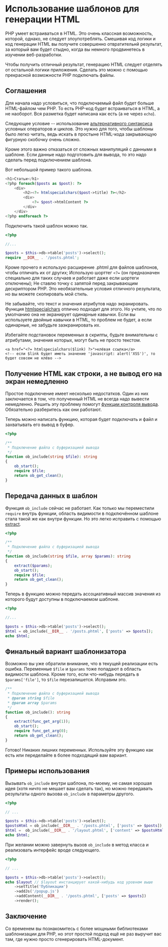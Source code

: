 # Использование шаблонов для генерации HTML

PHP умеет встраиваться в HTML. Это очень классная возможность, которой, однако, не следует злоупотреблять.
Смешивая код логики и код генерации HTML вы получите совершенно отвратительнй результат,
за который вам будет стыдно, когда вы немного продвинетесь в изучении веб-разработки.

Чтобы получить отличный результат, генерацию HTML следует отделять от остальной логики приложения.
Сделать это можно с помощью прекрасной возможности PHP подключать файлы.

## Соглашения

Для начала надо условиться, что подключаемый файл будет больше HTML-файлом чем PHP. То есть
PHP-код будет встраиваться в HTML, а не наоборот. Вся разметка будет написана как есть (а не через `echo`).

Следующее условие -- использование [альтернативного синтаксиса](https://www.php.net/manual/ru/control-structures.alternative-syntax.php)
условных операторов и циклов. Это нужно для того, чтобы шаблоны было легко читать, ведь искать в простыне
HTML-кода закрывающую фигурную скобочку очень сложно.

Кроме этого важно отказаться от сложных манипуляций с данными в шаблоне. Если данные надо подготовить
для вывода, то это надо сделать перед подключением шаблона.

Вот небольшой пример такого шаблона.

```php
<h1>Статьи</h1>
<?php foreach($posts as $post): ?>
    <div>
        <h2><?= htmlspecialchars($post->title) ?></h2>
        <div>
            <?= $post->htmlContent ?>
        </div>
    </div>
<?php endforeach ?>
``` 

Подключить такой шаблон можно так.

```php
<?php

//...

$posts = $this->db->table('posts')->select();
require __DIR__ . '/posts.phtml';
```

Кроме прочего я использую расширение .phtml для файлов шаблонов, чтобы отличать их от других;
Использую шорттег `<?=` (он предназначен специально для таких случаев и работает даже если шортеги отключены);
Не ставлю точку с запятой перед закрывающим дескриптором PHP. Это необязательные условия отличного результата,
но вы можете скопировать мой стиль.

Не забывайте, что текст и значения атрибутов надо экранировать. Функция [htmlspecialchars](https://www.php.net/manual/ru/function.htmlspecialchars.php)
отлично подходит для этого. Но учтите, что по умолчанию она не экранирует одинарные кавычки.
Если вы используете двойные кавычки в HTML, то проблем не будет, а если одинарные, не забудьте заэкранировать их.

Избегайте подстановок переменных в скрипты, будьте внимательны с атрибутами, значения которых, могут быть не просто текстом.

```
<a href="<?= htmlspecialchars($link) ?>">клёвая ссылка</a>
<!-- если $link будет иметь значение 'javascript: alert('XSS')', то будет совсем не клёво -->
```


## Получение HTML как строки, а не вывод его на экран немедленно

Простое подключение имеет несколько недостатков. Один из них заключается в том,
что полученный HTML не всегда надо вывести немедленно. Решить эту проблему помогут [функции
контроля вывода](https://www.php.net/manual/ru/ref.outcontrol.php). Обязательно разберитесь как они работают.

Теперь можно написать функцию, которая будет подключать и файл и захватывать его вывод в буфер.

```php
<?php

/**
 * Подключение файла с буферизацией вывода
 */
function ob_include(string $file): string
{
    ob_start();
    require $file;
    return ob_get_clean();
}
```

## Передача данных в шаблон

Функция `ob_include` сейчас не работает. Как только мы переместили `require` внутрь функции,
область видимости в подключённом шаблоне стала такой же как внутри функции. Но это легко исправить с помощью
[extract](https://www.php.net/manual/ru/function.extract.php).

```php
<?php

/**
 * Подключение файла с буферизацией вывода
 */
function ob_include(string $file, array $params): string
{
    extract($params);
    ob_start();
    require $file;
    return ob_get_clean();
}
```

Теперь в функцию можно передать ассоциативный массив значения из которого будут доступны в подключаемом шаблоне.

```php
<?php

//...

$posts = $this->db->table('posts')->select();
$html = ob_include(__DIR__ . '/posts.phtml', ['posts' => $posts]);
echo $html;
```

## Финальный вариант шаблонизатора

Возможно вы уже обратили внимание, что в текущей реализации есть ошибка. Переменные `$file` и `$params` тоже попадают в область видимости шаблона.
Кроме того, если что-нибудь передать в `$params['file']`, то `$file` перезапишется. Исправим это.

```php
/**
 * Подключение файла с буферизацией вывода
 * @param string $file
 * @param array $params
 */
function ob_include(): string
{
    extract(func_get_arg(1));
    ob_start();
    require func_get_arg(0);
    return ob_get_clean();
}
```

Готово! Никаких лишних переменных. Используйте эту функцию как есть или переделайте в более подходящий вам вариант.


## Примеры использования

Вызывать `ob_include` внутри шаблона, по-моему, не самая хорошая идея (хотя ничто не мешает вам сделать так), но можно передавать
результаты одного вызова `ob_include` в параметры другого.

```php
<?php

// ...

$posts = $this->db->table('posts')->select();
$postsHtml = ob_include(__DIR__ . '/posts.phtml', ['posts' => $posts]);
$html =  ob_include(__DIR__ . '/layout.phtml', ['content' => $postsHtml]);
echo $html;
```

При желании можно завернуть вызов `ob_include` в метод класса и реализовать интерфейс вроде следующего.

```php
<?php

// ...

$posts = $this->db->table('posts')->select();
echo $layout // $layout инстанцирует какой-нибудь код уровнем выше
    ->setTitle('Публикации')
    ->addJs('/popup.js')
    ->addContent(__DIR__ . '/posts.phtml', ['posts' => $posts])
    ->render();
```

## Заключение

Со временем вы познакомитесь с более мощными библиотеками шаблонизации для PHP, но этот простой подход ещё не раз
выручит вас там, где нужно просто сгенерировать HTML-документ.
